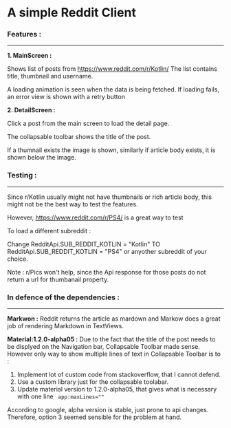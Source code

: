 # A simple Reddit Client

### Features :
---------
**1. MainScreen :**

Shows list of posts from https://www.reddit.com/r/Kotlin/
  The list contains title, thumbnail and username.
  
  A loading animation is seen when the data is being fetched.
  If loading fails, an error view is shown with a retry button



**2. DetailScreen :**

Click a post from the main screen to load the detail page.

The collapsable toolbar shows the title of the post.

If a thumnail exists the image is shown, similarly if article body exists, it is shown below the image.


### Testing :
---------
Since r/Kotlin usually might not have thumbnails or rich article body, this might not be the best way to test the features.

However, https://www.reddit.com/r/PS4/ is a great way to test

To load a different subreddit :

Change RedditApi.SUB_REDDIT_KOTLIN = "Kotlin" TO RedditApi.SUB_REDDIT_KOTLIN = "PS4" or anyother subreddit of your choice.

Note : r/Pics won't help, since the Api response for those posts do not return a url for thumbanail property. 


### In defence of the dependencies :
-------------------

**Markwon :** Reddit returns the article as mardown and Markow does a great job of rendering Markdown in TextViews.

**Material:1.2.0-alpha05 :** Due to the fact that the title of the post needs to be displyed on the Navigation bar, Collapsable Toolbar made sense.
However only way to show multiple lines of text in Collapsable Toolbar is to :
 1. Implement lot of custom code from stackoverflow, that I cannot defend.
 2. Use a custom library just for the collapsable toolabar.
 3. Update material version to 1.2.0-alpha05, that gives what is necessary with one line <code> app:maxLines="" </code> 

According to google, alpha version is stable, just prone to api changes.
Therefore, option 3 seemed sensible for the problem at hand. 
